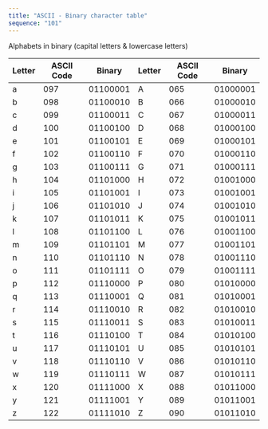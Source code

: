 ```yaml
---
title: "ASCII - Binary character table"
sequence: "101"
---
```


Alphabets in binary (capital letters & lowercase letters)

<table>
<thead>
<tr>
<th><strong>Letter</strong></th>
<th><strong>ASCII Code</strong></th>
<th><strong>Binary</strong></th>
<th><strong>Letter</strong></th>
<th><strong>ASCII Code</strong></th>
<th><strong>Binary</strong></th>
</tr>
</thead>
<tbody>
<tr>
<td>a</td>
<td>097</td>
<td>01100001</td>
<td>A</td>
<td>065</td>
<td>01000001</td>
</tr>
<tr>
<td>b</td>
<td>098</td>
<td>01100010</td>
<td>B</td>
<td>066</td>
<td>01000010</td>
</tr>
<tr>
<td>c</td>
<td>099</td>
<td>01100011</td>
<td>C</td>
<td>067</td>
<td>01000011</td>
</tr>
<tr>
<td>d</td>
<td>100</td>
<td>01100100</td>
<td>D</td>
<td>068</td>
<td>01000100</td>
</tr>
<tr>
<td>e</td>
<td>101</td>
<td>01100101</td>
<td>E</td>
<td>069</td>
<td>01000101</td>
</tr>
<tr>
<td>f</td>
<td>102</td>
<td>01100110</td>
<td>F</td>
<td>070</td>
<td>01000110</td>
</tr>
<tr>
<td>g</td>
<td>103</td>
<td>01100111</td>
<td>G</td>
<td>071</td>
<td>01000111</td>
</tr>
<tr>
<td>h</td>
<td>104</td>
<td>01101000</td>
<td>H</td>
<td>072</td>
<td>01001000</td>
</tr>
<tr>
<td>i</td>
<td>105</td>
<td>01101001</td>
<td>I</td>
<td>073</td>
<td>01001001</td>
</tr>
<tr>
<td>j</td>
<td>106</td>
<td>01101010</td>
<td>J</td>
<td>074</td>
<td>01001010</td>
</tr>
<tr>
<td>k</td>
<td>107</td>
<td>01101011</td>
<td>K</td>
<td>075</td>
<td>01001011</td>
</tr>
<tr>
<td>l</td>
<td>108</td>
<td>01101100</td>
<td>L</td>
<td>076</td>
<td>01001100</td>
</tr>
<tr>
<td>m</td>
<td>109</td>
<td>01101101</td>
<td>M</td>
<td>077</td>
<td>01001101</td>
</tr>
<tr>
<td>n</td>
<td>110</td>
<td>01101110</td>
<td>N</td>
<td>078</td>
<td>01001110</td>
</tr>
<tr>
<td>o</td>
<td>111</td>
<td>01101111</td>
<td>O</td>
<td>079</td>
<td>01001111</td>
</tr>
<tr>
<td>p</td>
<td>112</td>
<td>01110000</td>
<td>P</td>
<td>080</td>
<td>01010000</td>
</tr>
<tr>
<td>q</td>
<td>113</td>
<td>01110001</td>
<td>Q</td>
<td>081</td>
<td>01010001</td>
</tr>
<tr>
<td>r</td>
<td>114</td>
<td>01110010</td>
<td>R</td>
<td>082</td>
<td>01010010</td>
</tr>
<tr>
<td>s</td>
<td>115</td>
<td>01110011</td>
<td>S</td>
<td>083</td>
<td>01010011</td>
</tr>
<tr>
<td>t</td>
<td>116</td>
<td>01110100</td>
<td>T</td>
<td>084</td>
<td>01010100</td>
</tr>
<tr>
<td>u</td>
<td>117</td>
<td>01110101</td>
<td>U</td>
<td>085</td>
<td>01010101</td>
</tr>
<tr>
<td>v</td>
<td>118</td>
<td>01110110</td>
<td>V</td>
<td>086</td>
<td>01010110</td>
</tr>
<tr>
<td>w</td>
<td>119</td>
<td>01110111</td>
<td>W</td>
<td>087</td>
<td>01010111</td>
</tr>
<tr>
<td>x</td>
<td>120</td>
<td>01111000</td>
<td>X</td>
<td>088</td>
<td>01011000</td>
</tr>
<tr>
<td>y</td>
<td>121</td>
<td>01111001</td>
<td>Y</td>
<td>089</td>
<td>01011001</td>
</tr>
<tr>
<td>z</td>
<td>122</td>
<td>01111010</td>
<td>Z</td>
<td>090</td>
<td>01011010</td>
</tr>
</tbody>
</table>
